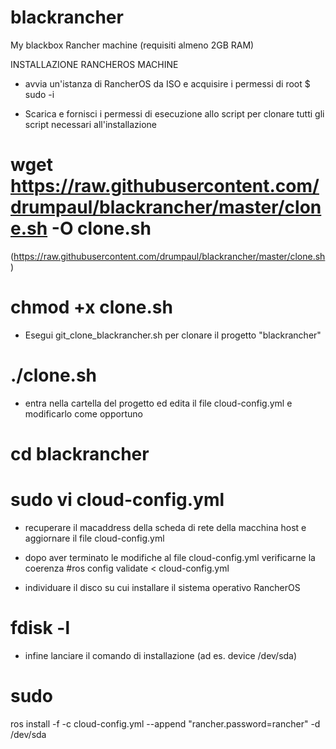 # blackrancher
My blackbox Rancher machine
(requisiti almeno 2GB RAM)

INSTALLAZIONE RANCHEROS MACHINE

- avvia un'istanza di RancherOS da ISO e acquisire i permessi di root
$ sudo -i

- Scarica e fornisci i permessi di esecuzione allo script per clonare tutti gli script necessari all'installazione
# wget https://raw.githubusercontent.com/drumpaul/blackrancher/master/clone.sh -O clone.sh
(https://raw.githubusercontent.com/drumpaul/blackrancher/master/clone.sh)
# chmod +x clone.sh

- Esegui git_clone_blackrancher.sh per clonare il progetto "blackrancher"
# ./clone.sh

- entra nella cartella del progetto ed edita il file cloud-config.yml e modificarlo come opportuno
# cd blackrancher
# sudo vi cloud-config.yml

- recuperare il macaddress della scheda di rete della macchina host e aggiornare il file cloud-config.yml

- dopo aver terminato le modifiche al file cloud-config.yml verificarne la coerenza
#ros config validate < cloud-config.yml

- individuare il disco su cui installare il sistema operativo RancherOS
# fdisk -l

- infine lanciare il comando di installazione (ad es. device /dev/sda)
# sudo 
ros install -f -c cloud-config.yml --append "rancher.password=rancher" -d /dev/sda
